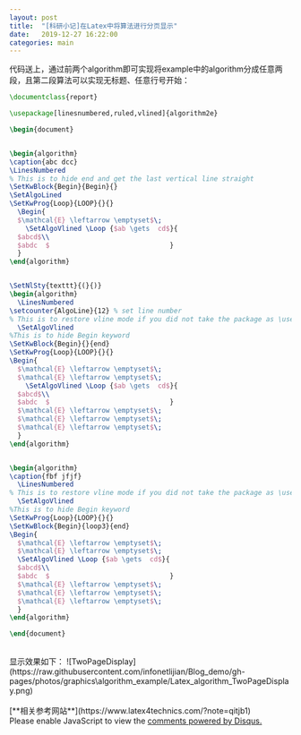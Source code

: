 ```yaml
---
layout: post
title:  "[科研小记]在Latex中将算法进行分页显示"
date:   2019-12-27 16:22:00
categories: main
---
```


代码送上，通过前两个algorithm即可实现将example中的algorithm分成任意两段，且第二段算法可以实现无标题、任意行号开始：
<br>
```Latex
\documentclass{report}

\usepackage[linesnumbered,ruled,vlined]{algorithm2e}

\begin{document}


\begin{algorithm}
\caption{abc dcc}
\LinesNumbered
% This is to hide end and get the last vertical line straight
\SetKwBlock{Begin}{Begin}{}
\SetAlgoLined
\SetKwProg{Loop}{LOOP}{}{}
  \Begin{
  $\mathcal{E} \leftarrow \emptyset$\;
    \SetAlgoVlined \Loop {$ab \gets  cd$}{
  $abcd$\\
  $abdc  $                              }
  }
\end{algorithm}


\SetNlSty{texttt}{(}{)}
\begin{algorithm}
  \LinesNumbered
\setcounter{AlgoLine}{12} % set line number
% This is to restore vline mode if you did not take the package as \usepackage[linesnumbered,ruled,vlined]{algorithm2e}
  \SetAlgoVlined
%This is to hide Begin keyword
\SetKwBlock{Begin}{}{end}
\SetKwProg{Loop}{LOOP}{}{}
\Begin{
  $\mathcal{E} \leftarrow \emptyset$\;
  $\mathcal{E} \leftarrow \emptyset$\;
    \SetAlgoVlined \Loop {$ab \gets  cd$}{
  $abcd$\\
  $abdc  $                              }
  $\mathcal{E} \leftarrow \emptyset$\;
  $\mathcal{E} \leftarrow \emptyset$\;
  $\mathcal{E} \leftarrow \emptyset$\;     
  }
\end{algorithm}


\begin{algorithm}
\caption{fbf jfjf}
  \LinesNumbered
% This is to restore vline mode if you did not take the package as \usepackage[linesnumbered,ruled,vlined]{algorithm2e}
  \SetAlgoVlined
%This is to hide Begin keyword
\SetKwProg{Loop}{LOOP}{}{}
\SetKwBlock{Begin}{loop3}{end}
\Begin{
  $\mathcal{E} \leftarrow \emptyset$\;
  $\mathcal{E} \leftarrow \emptyset$\;
  \SetAlgoVlined \Loop {$ab \gets  cd$}{
  $abcd$\\
  $abdc  $                              }
  $\mathcal{E} \leftarrow \emptyset$\;
  $\mathcal{E} \leftarrow \emptyset$\;
  $\mathcal{E} \leftarrow \emptyset$\;     
  }
\end{algorithm}

\end{document}
```
<br>
显示效果如下：
![TwoPageDisplay](https://raw.githubusercontent.com/infonetlijian/Blog_demo/gh-pages/photos/graphics\algorithm_example/Latex_algorithm_TwoPageDisplay.png)
<br>
<br>
[**相关参考网站**](https://www.latex4technics.com/?note=qitjb1)
<div id="disqus_thread"></div>
<script>

/**
*  RECOMMENDED CONFIGURATION VARIABLES: EDIT AND UNCOMMENT THE SECTION BELOW TO INSERT DYNAMIC VALUES FROM YOUR PLATFORM OR CMS.
*  LEARN WHY DEFINING THESE VARIABLES IS IMPORTANT: https://disqus.com/admin/universalcode/#configuration-variables*/
/*
var disqus_config = function () {
this.page.url = PAGE_URL;  // Replace PAGE_URL with your page's canonical URL variable
this.page.identifier = PAGE_IDENTIFIER; // Replace PAGE_IDENTIFIER with your page's unique identifier variable
};
*/
(function() { // DON'T EDIT BELOW THIS LINE
var d = document, s = d.createElement('script');
s.src = 'https://nathendrake.disqus.com/embed.js';
s.setAttribute('data-timestamp', +new Date());
(d.head || d.body).appendChild(s);
})();
</script>
<noscript>Please enable JavaScript to view the <a href="https://disqus.com/?ref_noscript">comments powered by Disqus.</a></noscript>
